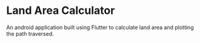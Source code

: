 # Land Area Calculator

An android application built using Flutter to calculate land area and plotting the path traversed.
